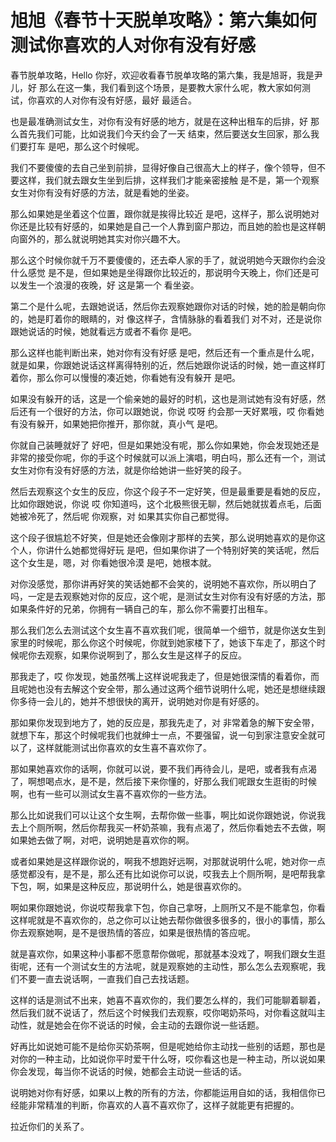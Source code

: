 # 旭旭《春节十天脱单攻略》：第六集如何测试你喜欢的人对你有没有好感

春节脱单攻略，Hello 你好，欢迎收看春节脱单攻略的第六集，我是旭哥，我是尹儿，好 那么在这一集，我们看到这个场景，是要教大家什么呢，教大家如何测试，你喜欢的人对你有没有好感，最好 最适合。

也是最准确测试女生，对你有没有好感的地方，就是在这种出租车的后排，好 那么首先我们可能，比如说我们今天约会了一天 结束，然后要送女生回家，那么我们要打车 是吧，那么这个时候呢。

我们不要傻傻的去自己坐到前排，显得好像自己很高大上的样子，像个领导，但不要这样，我们就去跟女生坐到后排，这样我们才能亲密接触 是不是，第一个观察女生对你有没有好感的方法，就是看她的坐姿。

那么如果她是坐着这个位置，跟你就是挨得比较近 是吧，这样子，那么说明她对你还是比较有好感的，如果她是自己一个人靠到窗户那边，而且她的脸也是这样朝向窗外的，那么就说明她其实对你兴趣不大。

那么这个时候你就千万不要傻傻的，还去牵人家的手了，就说明她今天跟你约会没什么感觉 是不是，但如果她是坐得跟你比较近的，那说明今天晚上，你们还是可以发生一个浪漫的夜晚，好 这是第一个 看坐姿。

第二个是什么呢，去跟她说话，然后你去观察她跟你对话的时候，她的脸是朝向你的，她是盯着你的眼睛的，对 像这样子，含情脉脉的看着我们 对不对，还是说你跟她说话的时候，她就看远方或者不看你 是吧。

那么这样也能判断出来，她对你有没有好感 是吧，然后还有一个重点是什么呢，就是如果，你跟她说话这样离得特别的近，然后她跟你说话的时候，她一直这样盯着你，那么你可以慢慢的凑近她，你看她有没有躲开 是吧。

如果没有躲开的话，这是一个偷亲她的最好的时机，这也是测试她有没有好感，然后还有一个很好的方法，你可以跟她说，你说 哎呀 约会那一天好累哦，哎 你看她有没有躲开，如果她把你推开，那你就，真小气 是吧。

你就自己装睡就好了 好吧，但是如果她没有呢，那么你如果她，你会发现她还是非常的接受你呢，你的手这个时候就可以派上演唱，明白吗，那么还有一个，测试女生对你有没有好感的方法，就是你给她讲一些好笑的段子。

然后去观察这个女生的反应，你这个段子不一定好笑，但是最重要是看她的反应，比如你跟她说，你说 哎 你知道吗，这个北极熊很无聊，然后她就拔着点毛，后面她被冷死了，然后呢 你观察，对 如果其实你自己都觉得。

这个段子很尴尬不好笑，但是她还会像刚才那样的去笑，那么说明她喜欢的是你这个人，你讲什么她都觉得好玩 是吧，但如果你讲了一个特别好笑的笑话呢，然后这个女生是，嗯，对 你看她很冷漠 是吧，她根本就。

对你没感觉，那你讲再好笑的笑话她都不会笑的，说明她不喜欢你，所以明白了吗，一定是去观察她对你的反应，这个呢，是测试女生对你有没有好感的方法，那如果条件好的兄弟，你拥有一辆自己的车，那么你不需要打出租车。

那么我们怎么去测试这个女生喜不喜欢我们呢，很简单一个细节，就是你送女生到家里的时候呢，那么你这个时候呢，你就到她家楼下了，她该下车走了，那这个时候呢你去观察，如果你说啊到了，那么女生是这样子的反应。

那我走了，哎 你发现，她虽然嘴上这样说呢我走了，但是她很深情的看着你，而且呢她也没有去解这个安全带，那么通过这两个细节说明什么呢，她还是想继续跟你多待一会儿的，她并不想很快的离开，说明她对你是有好感的。

那如果你发现到地方了，她的反应是，那我先走了，对 非常着急的解下安全带，就想下车，那这个时候呢我们也就绅士一点，不要强留，说一句到家注意安全就可以了，这样就能测试出你喜欢的女生喜不喜欢你了。

那如果她喜欢你的话啊，你就可以说，要不我们再待会儿，是吧，或者我有点渴了，啊想喝点水，是不是，然后接下来你懂的，好那么我们呢跟女生逛街的时候啊，也有一些可以测试女生喜不喜欢你的一些方法。

那么比如说我们可以让这个女生啊，去帮你做一些事，啊比如说你跟她说，你说我去上个厕所啊，然后你帮我买一杯奶茶嘛，我有点渴了，然后你看她去不去做，啊如果她去做了啊，对吧，说明她是喜欢你的啊。

或者如果她是这样跟你说的，啊我不想跑好远啊，对那就说明什么呢，她对你一点感觉都没有，是不是，那么还有比如说你可以说，哎我去上个厕所啊，是吧帮我拿下包，啊，如果是这种反应，那说明什么，她是很喜欢你的。

啊如果你跟她说，你说哎帮我拿下包，你自己拿呀，上厕所又不是不能拿包，你看这样呢就是不喜欢你的，总之你可以让她去帮你做很多很多的，很小的事情，那么你去观察她啊，是不是很热情的答应，如果是很热情的答应呢。

就是喜欢你，如果这种小事都不愿意帮你做呢，那就基本没戏了，啊我们跟女生逛街呢，还有一个测试女生的方法呢，就是观察她的主动性，那么怎么去观察呢，我们不要一直去说话啊，一直我们自己去找话题。

这样的话是测试不出来，她喜不喜欢你的，我们要怎么样的，我们可能聊着聊着，然后我们就不说话了，然后这个时候我们去观察，哎你喝奶茶吗，对你看这就叫主动性，就是她会在你不说话的时候，会主动的去跟你说一些话题。

好再比如说她可能不是给你买奶茶啊，但是呢她给你主动找一些别的话题，那也是对你的一种主动，比如说你平时爱干什么呀，哎你看这也是一种主动，所以说如果你会发现，每当你不说话的时候，她都会主动说一些话的话。

说明她对你有好感，如果以上教的所有的方法，你都能运用自如的话，我相信你已经能非常精准的判断，你喜欢的人喜不喜欢你了，这样子就能更有把握的。

拉近你们的关系了。